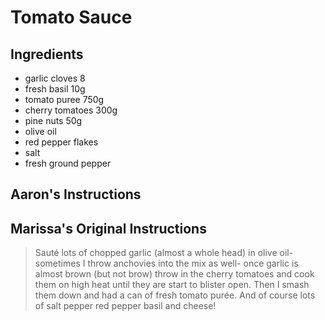 # Tomato Sauce

## Ingredients
- garlic cloves 8
- fresh basil 10g
- tomato puree 750g
- cherry tomatoes 300g
- pine nuts 50g
- olive oil
- red pepper flakes
- salt
- fresh ground pepper

## Aaron's Instructions


## Marissa's Original Instructions

> Sauté lots of chopped garlic (almost a whole head) in olive oil- sometimes I throw anchovies into the mix as well- once garlic is almost brown (but not brow) throw in the cherry tomatoes and cook them on high heat until they are start to blister open. Then I smash them down and had a can of fresh tomato purée. And of course lots of salt pepper red pepper basil and cheese!